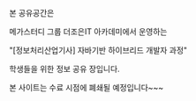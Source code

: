 ﻿본 공유공간은 

메가스터디 그룹 더조은IT 아카데미에서 운영하는

"[정보처리산업기사] 자바기반 하이브리드 개발자 과정"

학생들을 위한 정보 공유 장입니다.

본 사이트는 수료 시점에 폐쇄될 예정입니다~~~
